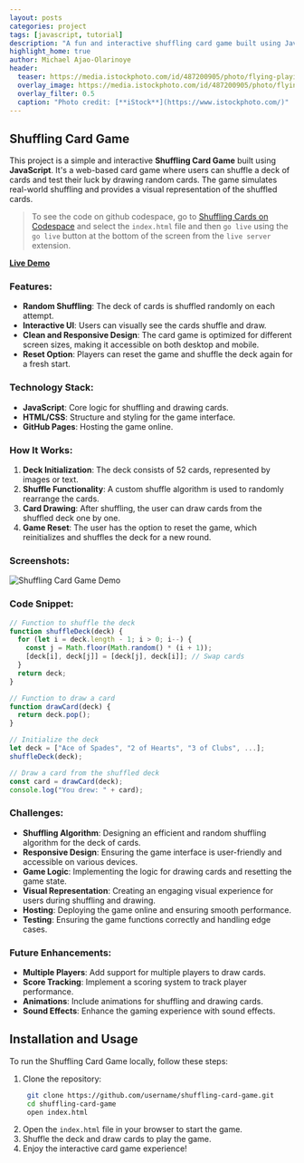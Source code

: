```yaml
---
layout: posts
categories: project
tags: [javascript, tutorial]
description: "A fun and interactive shuffling card game built using JavaScript."
highlight_home: true
author: Michael Ajao-Olarinoye
header:
  teaser: https://media.istockphoto.com/id/487200905/photo/flying-playing-cards.jpg?s=2048x2048&w=is&k=20&c=qtHg0dstHkIiqeKo6S2K5cbD2_jEgGGCf3FYHHGqfhQ=
  overlay_image: https://media.istockphoto.com/id/487200905/photo/flying-playing-cards.jpg?s=2048x2048&w=is&k=20&c=qtHg0dstHkIiqeKo6S2K5cbD2_jEgGGCf3FYHHGqfhQ=
  overlay_filter: 0.5
  caption: "Photo credit: [**iStock**](https://www.istockphoto.com/)"
---
```


## Shuffling Card Game

This project is a simple and interactive **Shuffling Card Game** built using **JavaScript**. It's a web-based card game where users can shuffle a deck of cards and test their luck by drawing random cards. The game simulates real-world shuffling and provides a visual representation of the shuffled cards.

>To see the code on github codespace, go to [Shuffling Cards on Codespace](https://effective-happiness-q9rgxv74jpw24p94.github.dev/) and select the `index.html` file and then `go live` using the `go live` button at the bottom of the screen from the `live server` extension.

[**Live Demo**](https://effective-happiness-q9rgxv74jpw24p94.github.dev/)

### Features:
- **Random Shuffling**: The deck of cards is shuffled randomly on each attempt.
- **Interactive UI**: Users can visually see the cards shuffle and draw.
- **Clean and Responsive Design**: The card game is optimized for different screen sizes, making it accessible on both desktop and mobile.
- **Reset Option**: Players can reset the game and shuffle the deck again for a fresh start.

### Technology Stack:
- **JavaScript**: Core logic for shuffling and drawing cards.
- **HTML/CSS**: Structure and styling for the game interface.
- **GitHub Pages**: Hosting the game online.

### How It Works:
1. **Deck Initialization**: The deck consists of 52 cards, represented by images or text.
2. **Shuffle Functionality**: A custom shuffle algorithm is used to randomly rearrange the cards.
3. **Card Drawing**: After shuffling, the user can draw cards from the shuffled deck one by one.
4. **Game Reset**: The user has the option to reset the game, which reinitializes and shuffles the deck for a new round.

### Screenshots:

![Shuffling Card Game Demo](https://user-images.githubusercontent.com/00000000/sample-image.jpg)

### Code Snippet:

```javascript
// Function to shuffle the deck
function shuffleDeck(deck) {
  for (let i = deck.length - 1; i > 0; i--) {
    const j = Math.floor(Math.random() * (i + 1));
    [deck[i], deck[j]] = [deck[j], deck[i]]; // Swap cards
  }
  return deck;
}

// Function to draw a card
function drawCard(deck) {
  return deck.pop();
}

// Initialize the deck
let deck = ["Ace of Spades", "2 of Hearts", "3 of Clubs", ...];
shuffleDeck(deck);

// Draw a card from the shuffled deck
const card = drawCard(deck);
console.log("You drew: " + card);
```

### Challenges:
- **Shuffling Algorithm**: Designing an efficient and random shuffling algorithm for the deck of cards.
- **Responsive Design**: Ensuring the game interface is user-friendly and accessible on various devices.
- **Game Logic**: Implementing the logic for drawing cards and resetting the game state.
- **Visual Representation**: Creating an engaging visual experience for users during shuffling and drawing.
- **Hosting**: Deploying the game online and ensuring smooth performance.
- **Testing**: Ensuring the game functions correctly and handling edge cases.

### Future Enhancements:
- **Multiple Players**: Add support for multiple players to draw cards.
- **Score Tracking**: Implement a scoring system to track player performance.
- **Animations**: Include animations for shuffling and drawing cards.
- **Sound Effects**: Enhance the gaming experience with sound effects.

## Installation and Usage

To run the Shuffling Card Game locally, follow these steps:

1. Clone the repository:
   ```bash
    git clone https://github.com/username/shuffling-card-game.git
    cd shuffling-card-game
    open index.html
    ```
2. Open the `index.html` file in your browser to start the game.
3. Shuffle the deck and draw cards to play the game.
4. Enjoy the interactive card game experience!


